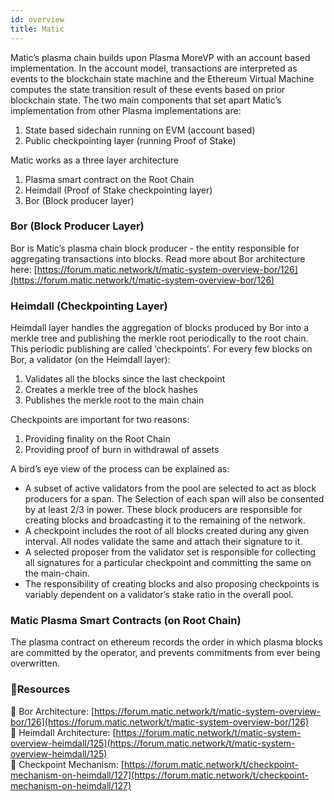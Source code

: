 ```yaml
---
id: overview
title: Matic
---
```


Matic’s plasma chain builds upon Plasma MoreVP with an account based implementation. In the account model, transactions are interpreted as events to the blockchain state machine and the Ethereum Virtual Machine computes the state transition result of these events based on prior blockchain state. The two main components that set apart Matic’s implementation from other Plasma implementations are:

1. State based sidechain running on EVM (account based)
2. Public checkpointing layer (running Proof of Stake)

Matic works as a three layer architecture 

1. Plasma smart contract on the Root Chain 
2. Heimdall (Proof of Stake checkpointing layer) 
3. Bor (Block producer layer)

### Bor (Block Producer Layer)

Bor is Matic’s plasma chain block producer - the entity responsible for aggregating transactions into blocks. Read more about Bor architecture here: [https://forum.matic.network/t/matic-system-overview-bor/126](https://forum.matic.network/t/matic-system-overview-bor/126) 

### Heimdall (Checkpointing Layer)

Heimdall layer handles the aggregation of blocks produced by Bor into a merkle tree and publishing the merkle root periodically to the root chain. This periodic publishing are called ‘checkpoints’. For every few blocks on Bor, a validator (on the Heimdall layer): 

1. Validates all the blocks since the last checkpoint
2. Creates a merkle tree of the block hashes
3. Publishes the merkle root to the main chain

Checkpoints are important for two reasons: 

1. Providing finality on the Root Chain
2. Providing proof of burn in withdrawal of assets

A bird’s eye view of the process can be explained as: 

- A subset of active validators from the pool are selected to act as block producers for a span. The Selection of each span will also be consented by at least 2/3 in power. These block producers are responsible for creating blocks and broadcasting it to the remaining of the network.
- A checkpoint includes the root of all blocks created during any given interval. All nodes validate the same and attach their signature to it.
- A selected proposer from the validator set is responsible for collecting all signatures for a particular checkpoint and committing the same on the main-chain.
- The responsibility of creating blocks and also proposing checkpoints is variably dependent on a validator’s stake ratio in the overall pool.

### Matic Plasma Smart Contracts (on Root Chain)

The plasma contract on ethereum records the order in which plasma blocks are committed by the operator, and prevents commitments from ever being overwritten.

### **:scroll:Resources**

:paperclip: Bor Architecture: [https://forum.matic.network/t/matic-system-overview-bor/126](https://forum.matic.network/t/matic-system-overview-bor/126) <br/>
:paperclip: Heimdall Architecture: [https://forum.matic.network/t/matic-system-overview-heimdall/125](https://forum.matic.network/t/matic-system-overview-heimdall/125) <br/>
:paperclip: Checkpoint Mechanism: [https://forum.matic.network/t/checkpoint-mechanism-on-heimdall/127](https://forum.matic.network/t/checkpoint-mechanism-on-heimdall/127)
